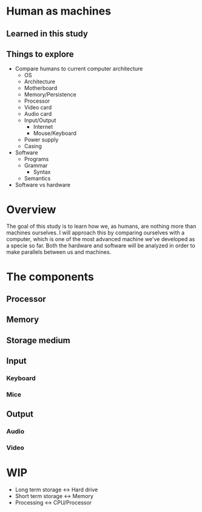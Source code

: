 # Human as machines

## Learned in this study

## Things to explore

* Compare humans to current computer architecture
	* OS
	* Architecture
	* Motherboard
	* Memory/Persistence
	* Processor
	* Video card
	* Audio card
	* Input/Output
		* Internet
		* Mouse/Keyboard
	* Power supply
	* Casing
* Software
	* Programs
	* Grammar
		* Syntax
	* Semantics
* Software vs hardware

# Overview

The goal of this study is to learn how we, as humans, are nothing more than machines ourselves. I will approach this by comparing ourselves with a computer, which is one of the most advanced machine we've developed as a specie so far. Both the hardware and software will be analyzed in order to make parallels between us and machines.

# The components

## Processor

## Memory

## Storage medium

## Input

### Keyboard

### Mice

## Output

### Audio

### Video

# WIP

* Long term storage <-> Hard drive
* Short term storage <-> Memory
* Processing <-> CPU/Processor